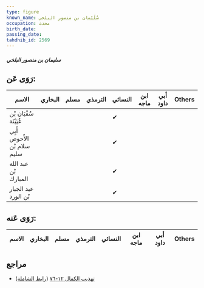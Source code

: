 ```yaml
---
type: figure
known_name: سُلَيْمان بن منصور البلخي
occupation: محدث
birth_date:
passing_date:
tahdhib_id: 2569
---
```

##### سليمان بن منصور البلخي

## رَوَى عَن:
| الاسم                       | البخاري | مسلم | الترمذي | النسائي | ابن ماجه | أبي داود | Others |
| --------------------------- | ------- | ---- | ------- | ------- | -------- | -------- | ------ |
| سُفْيَان بْن عُيَيْنَة      |         |      |         | ✔       |          |          |        |
| أَبِي الأَحوص سلام بْن سليم |         |      |         | ✔       |          |          |        |
| عبد الله بْن المبارك        |         |      |         | ✔       |          |          |        |
| عبد الجبار بْن الورد        |         |      |         | ✔       |          |          |        |
## رَوَى عَنه:
| الاسم | البخاري | مسلم | الترمذي | النسائي | ابن ماجه | أبي داود | Others |
| ----- | ------- | ---- | ------- | ------- | -------- | -------- | ------ |
## مراجع
- [تهذيب الكمال ١٢-٧٦](obsidian://open?vault=Tahdhib-al-Kamal&file=Figures/٢٥٦٩-سليمان%20بن%20منصور%20البلخي) ([رابط الشاملة](https://shamela.ws/book/3722/5849))